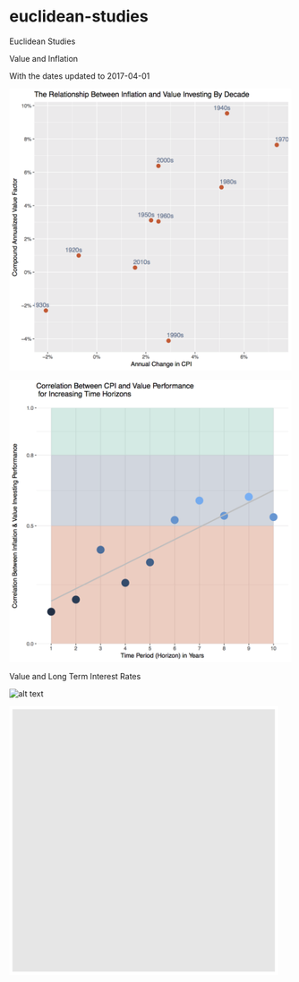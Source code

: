 # euclidean-studies
Euclidean Studies

Value and Inflation

With the dates updated to 2017-04-01

![alt text](/value-and-inflation/value-cpi-decade-chart.png)

![alt text](/value-and-inflation/value-inflation-corr-chart.png)


Value and Long Term Interest Rates

![alt text](/value-and-inflation/value-IR-decade-plot.png)

![alt text](/value-and-inflation/corr-value-ir-plot.png)